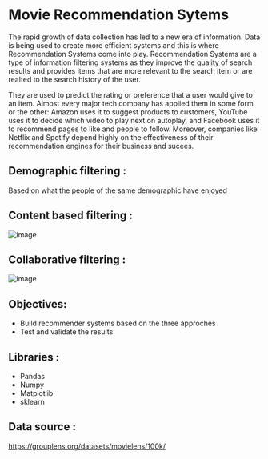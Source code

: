 # Movie Recommendation Sytems

The rapid growth of data collection has led to a new era of information. Data is being used to create more efficient systems and this is where Recommendation Systems come into play. Recommendation Systems are a type of information filtering systems as they improve the quality of search results and provides items that are more relevant to the search item or are realted to the search history of the user.

They are used to predict the rating or preference that a user would give to an item. Almost every major tech company has applied them in some form or the other: Amazon uses it to suggest products to customers, YouTube uses it to decide which video to play next on autoplay, and Facebook uses it to recommend pages to like and people to follow. Moreover, companies like Netflix and Spotify depend highly on the effectiveness of their recommendation engines for their business and sucees.

## Demographic filtering :
Based on what the people of the same demographic have enjoyed

## Content based filtering :
![image](https://user-images.githubusercontent.com/81591745/198555013-079148af-ec33-4b95-8b66-d79412996200.png)

## Collaborative filtering :
![image](https://user-images.githubusercontent.com/81591745/198555126-5ea98f62-140b-4378-a611-a511018efb43.png)

## Objectives:
- Build recommender systems based on the three approches
- Test and validate the results

## Libraries :
- Pandas
- Numpy
- Matplotlib
- sklearn

## Data source :
https://grouplens.org/datasets/movielens/100k/
